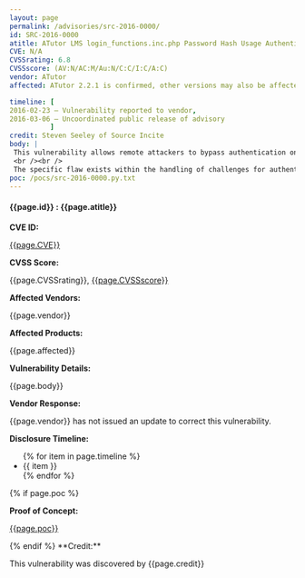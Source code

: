 ```yaml
---
layout: page
permalink: /advisories/src-2016-0000/
id: SRC-2016-0000
atitle: ATutor LMS login_functions.inc.php Password Hash Usage Authentication Bypass Vulnerability
CVE: N/A
CVSSrating: 6.8
CVSSscore: (AV:N/AC:M/Au:N/C:C/I:C/A:C)
vendor: ATutor
affected: ATutor 2.2.1 is confirmed, other versions may also be affected.

timeline: [
2016-02-23 – Vulnerability reported to vendor,
2016-03-06 – Uncoordinated public release of advisory
          ]
credit: Steven Seeley of Source Incite
body: |
 This vulnerability allows remote attackers to bypass authentication on vulnerable installations of ATutor. User interaction is not required to exploit this vulnerability.
 <br /><br />
 The specific flaw exists within the handling of challenges for authentication. The implementation of the challenge allows an attacker to authenticate to the system if they have possession of the password hash but not the password for a user. An attacker can leverage this vulnerability in conjunction with other vulnerabilities to bypass authentication.
poc: /pocs/src-2016-0000.py.txt
---
```


<h4><b>{{page.id}} : {{page.atitle}}</b></h4>

**CVE ID:**
<p class="cn"><a href="https://web.nvd.nist.gov/view/vuln/detail?vulnId={{page.CVE}}">{{page.CVE}}</a></p>

**CVSS Score:**
<p class="cn">{{page.CVSSrating}}, <a href="https://nvd.nist.gov/cvss/v2-calculator?vector={{page.CVSSscore}}">{{page.CVSSscore}}</a></p>

**Affected Vendors:**
<p class="cn">{{page.vendor}}</p>

**Affected Products:**
<p class="cn">{{page.affected}}</p>

**Vulnerability Details:**
<p class="cn">{{page.body}}</p>

**Vendor Response:**
<p class="cn">{{page.vendor}} has not issued an update to correct this vulnerability.</p>

**Disclosure Timeline:**
<ul class="cn">
{% for item in page.timeline %}
  <li>{{ item }}</li>
{% endfor %}
</ul>
{% if page.poc %}

**Proof of Concept:**
<p class="cn"><a href="{{page.poc}}">{{page.poc}}</a></p>
{% endif %}
**Credit:**
<p class="cn">This vulnerability was discovered by {{page.credit}}</p>
